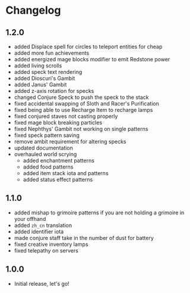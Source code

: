 # Changelog

## 1.2.0
- added Displace spell for circles to teleport entities for cheap
- added more fun achievements
- added energized mage blocks modifier to emit Redstone power
- added living scrolls
- added speck text rendering
- added Dioscuri's Gambit
- added Janus' Gambit
- added z-axis rotation for specks
- changed Conjure Speck to push the speck to the stack
- fixed accidental swapping of Sloth and Racer's Purification
- fixed being able to use Recharge Item to recharge lamps
- fixed conjured staves not casting properly
- fixed mage block breaking particles
- fixed Nephthys' Gambit not working on single patterns
- fixed speck pattern saving
- remove ambit requirement for altering specks
- updated documentation
- overhauled world scrying
    - added enchantment patterns
    - added food patterns
    - added item stack iota and patterns
    - added status effect patterns

## 1.1.0
- added mishap to grimoire patterns if you are not holding a grimoire in your offhand
- added `zh_cn` translation
- added identifier iota
- made conjure staff take in the number of dust for battery
- fixed creative inventory lamps
- fixed telepathy on servers

## 1.0.0
- Initial release, let's go!